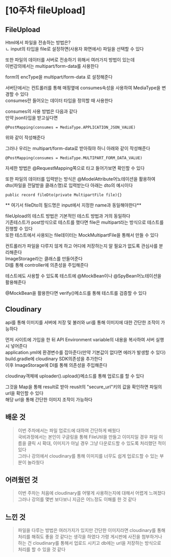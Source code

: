 # \[10주차 fileUpload]

## FileUpload     
Html에서 파일을 전송하는 방법은?    
ㄴ input의 타입을 file로 설정하면(사용자 화면에서) 파일을 선택할 수 있다       

또한 파일의 데이터를 서버로 전송하기 위해서 여러가지 방법이 있는데     
이번강의에서는 multipart/form-data를 사용한다    

form의 encType을 multipart/form-data 로 설정해준다     

서버단에서는 컨트롤러를 통해 매핑옆에 consumes속성을 사용하여 MediaType을 변경할 수 있다     
consumes란 들어오는 데이터 타입을 정의할 때 사용한다     

consumes의 사용 방법은 다음과 같다     
만약 json타입을 받고싶다면    
```
@PostMapping(consumes = MediaType.APPLICATION_JSON_VALUE)
```
위와 같이 작성해준다     

그러나 우리는 multipart/form-data로 받아줘야 하니 아래와 같이 작성해준다     
```
@PostMapping(consumes = MediaType.MULTIPART_FORM_DATA_VALUE)
```     
자세한 방법은 @RequestMapping쪽으로 타고 들어가보면 확인할 수 있다     

또한 파일의 데이터를 입력받는 방식은 @ModelAttribute어노테이션을 활용하여 dto(파일을 전달받을 클래스명)로 입력받는다 아래는 dto의 예시이다     
```
public record fileDto(private MultipartFile file){}
```   
** 여기서 fileDto의 필드명은 input에서 지정한 name과 동일해야한다**    

fileUpload의 테스트 방법은 기본적인 테스트 방법과 거의 동일하다    
기존테스트가 post방식으로 테스트를 했다면 file은 multipart라는 방식으로 테스트를 진행할 수 있다    
또한 테스트에서 사용되는 file데이터는 MockMultipartFile을 통해서 만들 수 있다    

컨트롤러가 파일을 다루지 않게 하고 어디에 저장하는지 알 필요가 없도록 관심사를 분리해준다    
ImageStorage라는 클래스를 만들어준다    
DI를 통해 controller에 의존성을 주입해준다    

테스트에도 사용할 수 있도록 테스트에 @MockBean이나 @SpyBean어노테이션을 활용해준다      

@MockBean을 활용한다면 verify()메소드를 통해 테스트를 검증할 수 있다       

## Cloudinary    
api를 통해 이미지를 서버에 저장 및 불러와 uri를 통해 이미지에 대한 간단한 조작이 가능하다      

먼저 사이트에 가입을 한 뒤 API Environment variable의 내용을 복사하여 서버 실행 시 넣어준다     
application.yml에 환경변수를 잡아준다(만약 기본값이 없다면 에러가 발생할 수 있다)    
build.gradle에 cloudinary SDK의존성을 추가한다     
이후 ImageStorage에 DI를 통해 의존성을 주입해준다     

cloudinay객체에 uploader().upload()메소드를 통해 업로드를 할 수 있다     

그것을 Map을 통해 result로 받아 reuslt의 "secure_url"키의 값을 확인하면 파일의 url을 확인할 수 있다     
해당 url을 통해 간단한 이미지 조작이 가능하다     

## 배운 것    
> 이번 주차에서는 파일 업로드에 대하여 간단하게 배웠다      
> 국비과정에서는 본인이 구글링을 통해 FileUtil을 만들고 이미지일 경우 파일 이름을 클릭 시 확대, 이미지가 
아닐 경우 그냥 다운로드할 수 있도록 처리했던 적이 있다    
> 그러나 강의에서 cloudinary를 통해 이미지를 너무도 쉽게 업로드할 수 있는 부분이 놀라웠다    

## 어려웠던 것     
> 이번 주차는 처음에 cloudinary를 어떻게 사용하는지에 대해서 어렵게 느껴졌다    
> 그러나 강의를 몇번 보다보니 지금은 어느정도 이해를 한 것 같다    

## 느낀 것     
> 파일을 다루는 방법은 여러가지가 있지만 간단한 이미지라면 cloudinary를 통해 처리를 해줘도 좋을 것 같다는 
생각을 하였다 
> 가령 게시판에 사진을 첨부하거나 하는 건 cloudinary를 통해서 업로드 시키고 db에는 url을 저장하는 방식으로 처리를 할 수 있을 것 같다    